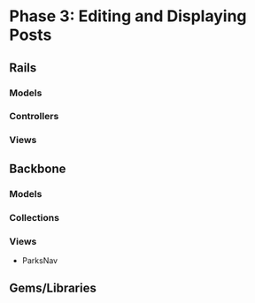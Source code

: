 # Phase 3: Editing and Displaying Posts

## Rails
### Models

### Controllers

### Views

## Backbone
### Models

### Collections

### Views
* ParksNav

## Gems/Libraries
